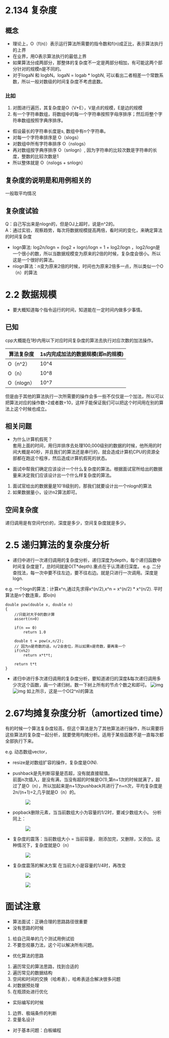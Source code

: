 # 2.134 复杂度
## 概念
- 理论上，O（f(n)）表示运行算法所需要的指令数和f(n)成正比，表示算法执行的上界
- 在业界，用O表示算法执行的最低上界
- 如果算法分成两部分，那整体的复杂度不一定是两部分相加，有可能这两个部分针对的规模n是不同的。
- 对于logaN 和 logbN。logaN = logab * logbN, 可以看出二者相差一个常数系数，所以一般对数级的时间复杂度不考虑底数。

### 比如
1. 对图进行遍历，其复杂度是O（V+E），V是点的规模，E是边的规模
2. 有一个字符串数组，将数组中的每一个字符串按照字母序排序；然后将整个字符串数组按照字典序排序。
- 假设最长的字符串长度是s, 数组中有n个字符串。
- 对每一个字符串排序是 O（slogs）
- 对数组中所有字符串排序 O（n*s*logs）
- 再对数组按字典序排序 O（s*n*logn）, 因为字符串的比较次数是字符串的长度，整数的比较次数是1
- 所以整体就是 O（n*s*logs + s*n*logn）

## 复杂度的说明是和用例相关的
一般取平均情况

## 复杂度试验
Q：自己写出来是nlogn的，但是OJ上超时，说是n^2的。  
A：通过实验，观察趋势，每次将数据规模提高两倍，看时间的变化，来确定算法的时间复杂度
- logn算法: log2n/logn = (log2 + logn)/logn = 1 + log2/logn ，log2/logn是一个很小的数，所以当数据规模变为原来的2倍的时候，复杂度会很小。所以这是一个很好的算法。
- nlogn算法：n变为原来2倍的时候，时间也为原来2倍多一点，所以类似一个O（n）的算法

# 2.2 数据规模

- 要大概知道每个指令运行的时间，知道能在一定时间内做多少事情。

## 已知

cpp大概能在1秒内用以下对应时间复杂度的算法去执行对应次数的加法操作。

| 算法复杂度 | 1s内完成加法的数据规模(即n的规模) |
| ---------- | --------------------------------- |
| O（n^2）   | 10^4                              |
| O（n）     | 10^8                              |
| O（nlogn） | 10^7                              |

但是由于其他的算法执行一次所需要的操作会多一些不仅仅是一个加法，所以可以把算法对应的操作数÷2或者数÷10，这样子能保证我们可以把这个时间用在别的算法上这个时候也成立。

## 相关问题

- 为什么计算机假死？  
  套用上面的时间，用归并排序去处理100,000级别的数据的时候，他所用的时间大概是40秒，并且我们的算法还是串行的，就会造成计算机CPU的资源全部都在跑这个程序，然后造成计算机假死的状态。

- 面试中帮我们确定应该设计一个什么复杂度的算法。根据面试官所给出的数据量来决定我们应该设计出一个什么样复杂度的算法。

1. 面试官给出的数据量是10'8级别的，那我们就要设计出一个nlogn的算法
2. 如果数据量小，设计n2算法即可。

## 空间复杂度

递归调用是有空间代价的，深度是多少，空间复杂度就是多少。

# 2.5 递归算法的复杂度分析

- 递归中进行一次递归调用的复杂度分析，递归深度为depth，每个递归函数中时间复杂度是T，总时间就是O(T*depth).重点在于认清递归深度。
  e.g. 二分查找法，每一次中要不往左边，要不往右边。就是只进行一次调用。深度是logn.  

e.g. 一个logn的算法：计算x^n,通过先求得x^(n/2),x^n = x^(n/2) * x^(n/2). 平时算法是n个数连乘，即o(n)

```
double pow(double x, double n)
{
    //只能对大于0的数计算
    assert(n>0)
    
    if(n == 0)
        return 1.0
    
    double t = pow(x,n/2);
    // 因为n是奇数的话，n/2会舍位，所以如果n是奇数，要再乘一个
    if(n%2)
        return x*t*t;
    
    return t*t
}
```

- 递归中进行多次递归调用的复杂度分析，要知道递归的深度&每次递归调用多少次这个函数，画一个递归树。数一下树上所有的节点个数之和即可。
  ![img](/assets/45f5059bee96a5034019b2169ace092a.jpg)
  ![img](/assets/a6031cea35d673d47cf3cbc58abe175b.jpg)
  如上所示，这是一个O(2^n)的算法

# 2.67均摊复杂度分析（amortized time）

有的时候一个算法复杂度较高，但这个算法是为了其他算法进行操作，所以需要将这些算法的复杂度一起分析，就要使用均摊分析。适用于某些函数不是一直每次都全部执行下来。

e.g. 动态数组vector，

- resize是对数组扩容的操作，复杂度是O(N). 

- pushback是先判断容量是否超，没有就直接赋值。  
  前面n次插入，是没有满，当没有超的时候是O(1),第n+1次的时候就满了，超过了是O（n），所以加起来是n+1次pushback共进行了n+n次，平均复杂度是2n/(n+1)=2,几乎就是O（n）的。

  <figure>
  <a><img src="{{site.url}}/assets/ea7b6e989e37f1405004d11e336ae9b2.jpg"></a>
  </figure>

- popback删除元素，当当前数组大小为容量的1/2时，要减少数组大小。
  分析同上：

  <figure>
  <a><img src="{{site.url}}/assets/f73783d8ec09b7841cb1d8b7dd5a0199.jpg"></a>
  </figure>

- 复杂度的震荡：当前数组大小 = 当前容量， 刚添加完，又删除，又添加。这种情况下，复杂度就是O（n）

  <figure>
  <a><img src="{{site.url}}/assets/e8b3dccda7d17780dc1d4c81d6f572b1.jpg"></a>
  </figure>

- 复杂度震荡的解决方案
  在当前大小是容量的1/4时，再改变

  <figure>

  <a><img src="{{site.url}}/assets/3639f18105d32c498cb44eb79868c03c.jpg"></a>

  </figure>

  <figure>

  <a><img src="{{site.url}}/assets/64b895d39756465d0d2d4c04dab976d2.jpg"></a>

  </figure>

# 面试注意

- 算法面试：正确合理的思路路径很重要
- 没有思路的时候

1. 给自己简单的几个测试用例试验
2. 不要忽视暴力法，这个可以解决所有问题。

- 优化算法的思路

1. 遍历常见的算法思路，找到合适的
2. 遍历常见的数据结构
3. 空间和时间的交换（哈希表），哈希表适合解决很多问题
4. 对数据预处理
5. 在瓶颈处进行优化

- 实际编写的时候

1. 边界、极端条件的判断
2. 变量名设计

- 对于基本问题：白板编程
